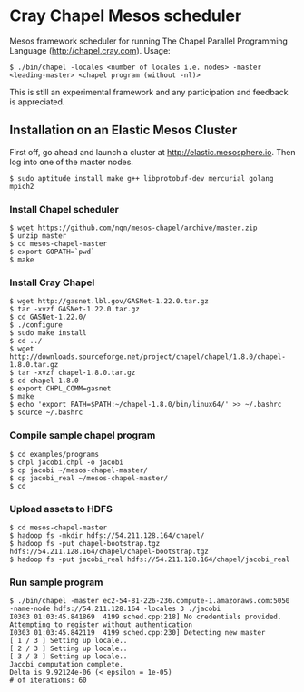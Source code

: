 Cray Chapel Mesos scheduler
========

Mesos framework scheduler for running The Chapel Parallel Programming Language (http://chapel.cray.com).
Usage:

    $ ./bin/chapel -locales <number of locales i.e. nodes> -master <leading-master> <chapel program (without -nl)>


This is still an experimental framework and any participation and feedback is appreciated.

## Installation on an Elastic Mesos Cluster

First off, go ahead and launch a cluster at http://elastic.mesosphere.io.
Then log into one of the master nodes.

    $ sudo aptitude install make g++ libprotobuf-dev mercurial golang mpich2

### Install Chapel scheduler

    $ wget https://github.com/nqn/mesos-chapel/archive/master.zip
    $ unzip master
    $ cd mesos-chapel-master
    $ export GOPATH=`pwd`
    $ make

### Install Cray Chapel

    $ wget http://gasnet.lbl.gov/GASNet-1.22.0.tar.gz
    $ tar -xvzf GASNet-1.22.0.tar.gz
    $ cd GASNet-1.22.0/
    $ ./configure
    $ sudo make install
    $ cd ../
    $ wget http://downloads.sourceforge.net/project/chapel/chapel/1.8.0/chapel-1.8.0.tar.gz
    $ tar -xvzf chapel-1.8.0.tar.gz
    $ cd chapel-1.8.0
    $ export CHPL_COMM=gasnet
    $ make
    $ echo 'export PATH=$PATH:~/chapel-1.8.0/bin/linux64/' >> ~/.bashrc
    $ source ~/.bashrc

### Compile sample chapel program

    $ cd examples/programs
    $ chpl jacobi.chpl -o jacobi
    $ cp jacobi ~/mesos-chapel-master/
    $ cp jacobi_real ~/mesos-chapel-master/
    $ cd
    
### Upload assets to HDFS

    $ cd mesos-chapel-master
    $ hadoop fs -mkdir hdfs://54.211.128.164/chapel/
    $ hadoop fs -put chapel-bootstrap.tgz hdfs://54.211.128.164/chapel/chapel-bootstrap.tgz
    $ hadoop fs -put jacobi_real hdfs://54.211.128.164/chapel/jacobi_real

### Run sample program

    $ ./bin/chapel -master ec2-54-81-226-236.compute-1.amazonaws.com:5050 -name-node hdfs://54.211.128.164 -locales 3 ./jacobi
    I0303 01:03:45.841869  4199 sched.cpp:218] No credentials provided. Attempting to register without authentication
    I0303 01:03:45.842119  4199 sched.cpp:230] Detecting new master
    [ 1 / 3 ] Setting up locale..
    [ 2 / 3 ] Setting up locale..
    [ 3 / 3 ] Setting up locale..
    Jacobi computation complete.
    Delta is 9.92124e-06 (< epsilon = 1e-05)
    # of iterations: 60
    
    
